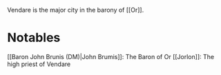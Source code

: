 Vendare is the major city in the barony of [[Or]]. 

# Notables
[[Baron John Brunis (DM)|John Brumis]]: The Baron of Or
[[Jorlon]]: The high priest of Vendare